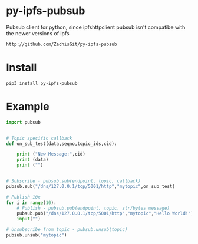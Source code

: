 # py-ipfs-pubsub
Pubsub client for python, since ipfshttpclient pubsub isn't compatibe with the newer versions of ipfs

    http://github.com/ZachisGit/py-ipfs-pubsub

# Install

    pip3 install py-ipfs-pubsub

# Example

```python
import pubsub


# Topic specific callback
def on_sub_test(data,seqno,topic_ids,cid):

	print ("New Message:",cid)
	print (data)
	print ("")


# Subscribe - pubsub.sub(endpoint, topic, callback)
pubsub.sub("/dns/127.0.0.1/tcp/5001/http","mytopic",on_sub_test)

# Publish 10x
for i in range(10):
	# Publish - pubsub.pub(endpoint, topic, str/bytes message)
	pubsub.pub("/dns/127.0.0.1/tcp/5001/http","mytopic","Hello World!")
	input("")

# Unsubscribe from topic - pubsub.unsub(topic)
pubsub.unsub("mytopic")
```
